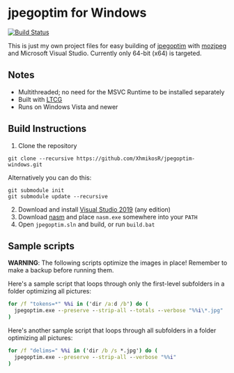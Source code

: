 # jpegoptim for Windows

[![Build Status](https://github.com/XhmikosR/jpegoptim-windows/workflows/CI/badge.svg?branch=master)](https://github.com/XhmikosR/jpegoptim-windows/actions?query=workflow%3ACI+branch%3Amaster)

This is just my own project files for easy building of [jpegoptim](https://github.com/tjko/jpegoptim) with [mozjpeg](https://github.com/mozilla/mozjpeg) and Microsoft Visual Studio.
Currently only 64-bit (x64) is targeted.

## Notes

* Multithreaded; no need for the MSVC Runtime to be installed separately
* Built with [LTCG](https://docs.microsoft.com/en-us/cpp/build/reference/ltcg-link-time-code-generation?view=vs-2019)
* Runs on Windows Vista and newer

## Build Instructions

1. Clone the repository

  ```shell
  git clone --recursive https://github.com/XhmikosR/jpegoptim-windows.git
  ```

  Alternatively you can do this:

  ```shell
  git submodule init
  git submodule update --recursive
  ```

2. Download and install [Visual Studio 2019](https://visualstudio.microsoft.com/downloads/) (any edition)
3. Download [nasm](https://www.nasm.us/) and place `nasm.exe` somewhere into your `PATH`
4. Open `jpegoptim.sln` and build, or run `build.bat`

## Sample scripts

**WARNING**: The following scripts optimize the images in place! Remember to make a backup before running them.

Here's a sample script that loops through only the first-level subfolders in a folder optimizing all pictures:

```bat
for /f "tokens=*" %%i in ('dir /a:d /b') do (
  jpegoptim.exe --preserve --strip-all --totals --verbose "%%i\*.jpg"
)
```

Here's another sample script that loops through all subfolders in a folder optimizing all pictures:

```bat
for /f "delims=" %%i in ('dir /b /s *.jpg') do (
  jpegoptim.exe --preserve --strip-all --verbose "%%i"
)
```
